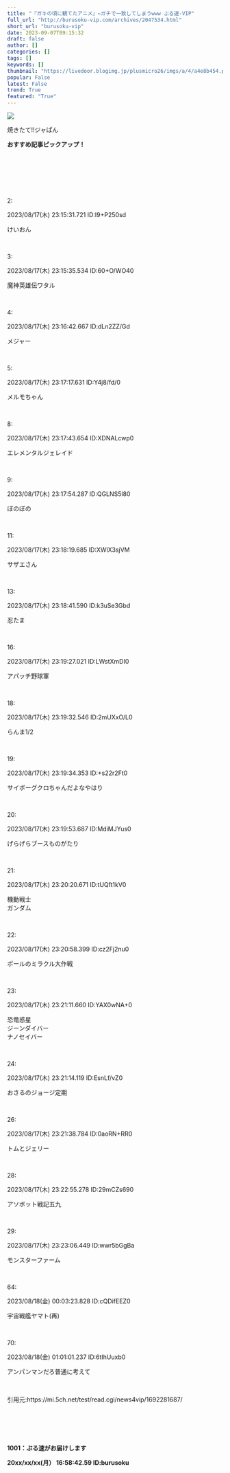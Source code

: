 ```yaml
---
title: "『ガキの頃に観てたアニメ』←ガチで一致してしまうwww ぶる速-VIP"
full_url: "http://burusoku-vip.com/archives/2047534.html"
short_url: "burusoku-vip"
date: 2023-09-07T09:15:32
draft: false
author: []
categories: []
tags: []
keywords: []
thumbnail: "https://livedoor.blogimg.jp/plusmicro26/imgs/a/4/a4e8b454.png"
popular: False
latest: False
trend: True
featured: "True"
---
```


![](https://livedoor.blogimg.jp/plusmicro26/imgs/a/4/a4e8b454.png)

<div><p>焼きたて!!ジャぱん</p><p><b>おすすめ記事ピックアップ！</b></p> <p class="g-ad1"> </p> <p class="g-ad2"> </p> <p></p><br><br><br> <br><br><p>2: <p> 2023/08/17(木) 23:15:31.721 ID:I9+P250sd</p></p><p> けいおん </p><br> <p>3: <p> 2023/08/17(木) 23:15:35.534 ID:60+O/WO40</p></p><p> 魔神英雄伝ワタル </p><br> <p>4: <p> 2023/08/17(木) 23:16:42.667 ID:dLn2ZZ/Gd</p></p><p> メジャー </p><br> <p>5: <p> 2023/08/17(木) 23:17:17.631 ID:Y4j8/fd/0</p></p><p> メルモちゃん </p><br> <p>8: <p> 2023/08/17(木) 23:17:43.654 ID:XDNALcwp0</p></p><p> エレメンタルジェレイド </p><br> <p>9: <p> 2023/08/17(木) 23:17:54.287 ID:QGLNS5l80</p></p><p> ぼのぼの </p><br> <p>11: <p> 2023/08/17(木) 23:18:19.685 ID:XWlX3sjVM</p></p><p> サザエさん </p><br> <p>13: <p> 2023/08/17(木) 23:18:41.590 ID:k3uSe3Gbd</p></p><p> 忍たま </p><br> <p>16: <p> 2023/08/17(木) 23:19:27.021 ID:LWstXmDI0</p></p><p> アパッチ野球軍 </p><br> <p>18: <p> 2023/08/17(木) 23:19:32.546 ID:2mUXxO/L0</p></p><p> らんま1/2 </p><br> <p>19: <p> 2023/08/17(木) 23:19:34.353 ID:+s22r2Ft0</p></p><p> サイボーグクロちゃんだよなやはり </p><br> <p>20: <p> 2023/08/17(木) 23:19:53.687 ID:MdiMJYus0</p></p><p> げらげらブースものがたり </p><br> <p>21: <p> 2023/08/17(木) 23:20:20.671 ID:tUQft1kV0</p></p><p> 機動戦士 <br> ガンダム </p><br> <p>22: <p> 2023/08/17(木) 23:20:58.399 ID:cz2Fj2nu0</p></p><p> ポールのミラクル大作戦 </p><br> <p>23: <p> 2023/08/17(木) 23:21:11.660 ID:YAX0wNA+0</p></p><p> 恐竜惑星 <br> ジーンダイバー <br> ナノセイバー </p><br> <p>24: <p> 2023/08/17(木) 23:21:14.119 ID:EsnLf/vZ0</p></p><p> おさるのジョージ定期 </p><br> <p>26: <p> 2023/08/17(木) 23:21:38.784 ID:0aoRN+RR0</p></p><p> トムとジェリー </p><br> <p>28: <p> 2023/08/17(木) 23:22:55.278 ID:29mCZs690</p></p><p> アソボット戦記五九 </p><br> <p>29: <p> 2023/08/17(木) 23:23:06.449 ID:wwr5bGgBa</p></p><p> モンスターファーム </p><br> <p>64: <p> 2023/08/18(金) 00:03:23.828 ID:cQDifEEZ0</p></p><p> 宇宙戦艦ヤマト(再) </p><br> <p>70: <p> 2023/08/18(金) 01:01:01.237 ID:6tIhUuxb0</p></p><p> アンパンマンだろ普通に考えて </p><br> <p>引用元:https://mi.5ch.net/test/read.cgi/news4vip/1692281687/</p> <br><br> <p id="csw_block"></p> <p id="divSP1"> </p> <br><p><b>1001：ぶる速がお届けします <p> 20xx/xx/xx(月） 16:58:42.59 ID:burusoku</p></b></p> <p class="g-ad1"> </p> <p class="g-ad2"> </p> <p id="divSP"> </p> </div>